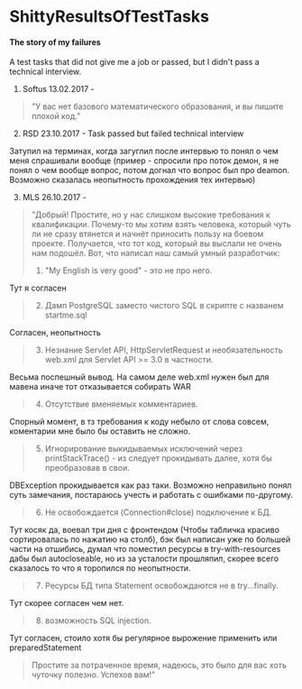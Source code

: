# ShittyResultsOfTestTasks
#### The story of my failures
A test tasks that did not give me a job or passed, but I didn't pass a technical interview.

1) Softus 13.02.2017 - 
>"У вас нет базового математического образования, и вы пишите плохой код."
2) RSD    23.10.2017 - Task passed but failed technical interview 

Затупил на терминах, когда загуглил после интервью то понял о чем меня спрашивали вообще (пример - спросили про поток демон, я не понял о чем вообще вопрос, потом догнал что вопрос был про deamon. Возможно сказалась неопытность прохождения тех интервью)

3) MLS    26.10.2017 - 
> "Добрый!
Простите, но у нас слишком высокие требования к квалификации. Почему-то мы хотим взять человека, который чуть ли не сразу втянется и начнёт приносить пользу на боевом проекте. Получается, что тот код, который вы выслали не очень нам подошёл. Вот, что написал наш самый умный разработчик:
>1. "My English is very good" - это не про него.


Тут я согласен
>2. Дамп PostgreSQL заместо чистого SQL в скрипте с названем startme.sql


Согласен, неопытность
>3. Незнание Servlet API, HttpServletRequest и необязательность web.xml для Servlet API >= 3.0 в частности.


Весьма поспешный вывод. На самом деле web.xml нужен был для мавена иначе тот отказывается собирать WAR
>4. Отсутствие вменяемых комментариев.


Спорный момент, в тз требования к коду небыло от слова совсем, коментарии мне было бы оставить не сложно.
>5. Игнорирование выкидываемых исключений через printStackTrace() - из следует прокидывать далее, хотя бы преобразовав в свои.


DBException прокидывается как раз таки. Возможно неправильно понял суть замечания, постараюсь учесть и работать с ошибками по-другому.
>6. Не освобождается (Connection#close) подключение к БД.


Тут косяк да, воевал три дня с фронтендом (Чтобы табличка красиво сортировалась по нажатию на столб), бэк был написан уже по большей 
части на отшибись, думал что поместил ресурсы в try-with-resources дабы был autocloseable, но из за усталости прошляпил, скорее всего
сказалось то что я торопился по неопытности.
>7. Ресурсы БД типа Statement освобождаются не в try...finally.


Тут скорее согласен чем нет.
>8. возможность SQL injection.


Тут согласен, стоило хотя бы регулярное вырожение применить или preparedStatement
>
>Простите за потраченное время, надеюсь, это было для вас хоть чуточку полезно.
>Успехов вам!"
